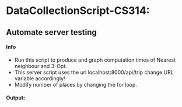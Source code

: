 # DataCollectionScript-CS314:
## Automate server testing
####  Info
- Run this script to produce and graph computation times of Nearest neighbour and 3-Opt.
- This server script uses the url localhost:8000/api/trip change URL variable accordingly!
- Modify number of places by changing the for loop.
#### Output:
